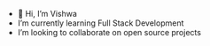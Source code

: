 - 👋 Hi, I’m Vishwa
- I’m currently learning Full Stack Development 
- I’m looking to collaborate on open source projects

<!---
Vish-V/Vish-V is a ✨ special ✨ repository because its `README.md` (this file) appears on your GitHub profile.
You can click the Preview link to take a look at your changes.
--->
